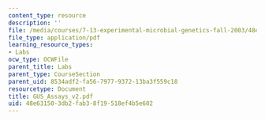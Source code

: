 ```yaml
---
content_type: resource
description: ''
file: /media/courses/7-13-experimental-microbial-genetics-fall-2003/48e631503db2fab38f19518ef4b5e602_GUS_Assays_v2.pdf
file_type: application/pdf
learning_resource_types:
- Labs
ocw_type: OCWFile
parent_title: Labs
parent_type: CourseSection
parent_uid: 8534adf2-fa56-7977-9372-13ba3f559c18
resourcetype: Document
title: GUS_Assays_v2.pdf
uid: 48e63150-3db2-fab3-8f19-518ef4b5e602
---
```

